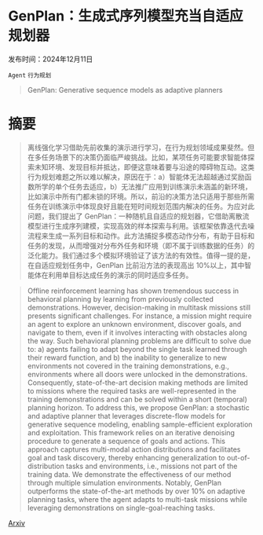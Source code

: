 # GenPlan：生成式序列模型充当自适应规划器

发布时间：2024年12月11日

`Agent` `行为规划`

> GenPlan: Generative sequence models as adaptive planners

# 摘要

> 离线强化学习借助先前收集的演示进行学习，在行为规划领域成果斐然。但在多任务场景下的决策仍面临严峻挑战。比如，某项任务可能要求智能体探索未知环境、发现目标并抵达，即便这意味着要与沿途的障碍物互动。这类行为规划难题之所以难以解决，原因在于：a）智能体无法超越通过奖励函数所学的单个任务去适应，b）无法推广应用到训练演示未涵盖的新环境，比如演示中所有门都未锁的环境。所以，前沿的决策方法只适用于那些所需任务在训练演示中体现良好且能在短时间规划范围内解决的任务。为应对此问题，我们提出了 GenPlan：一种随机且自适应的规划器，它借助离散流模型进行生成序列建模，实现高效的样本探索与利用。该框架依靠迭代去噪流程来生成一系列目标和动作。此方法捕捉多模态动作分布，有助于目标和任务的发现，从而增强对分布外任务和环境（即不属于训练数据的任务）的泛化能力。我们通过多个模拟环境验证了该方法的有效性。值得一提的是，在自适应规划任务中，GenPlan 比前沿方法的表现高出 10%以上，其中智能体在利用单目标达成任务的演示的同时适应多任务。

> Offline reinforcement learning has shown tremendous success in behavioral planning by learning from previously collected demonstrations. However, decision-making in multitask missions still presents significant challenges. For instance, a mission might require an agent to explore an unknown environment, discover goals, and navigate to them, even if it involves interacting with obstacles along the way. Such behavioral planning problems are difficult to solve due to: a) agents failing to adapt beyond the single task learned through their reward function, and b) the inability to generalize to new environments not covered in the training demonstrations, e.g., environments where all doors were unlocked in the demonstrations. Consequently, state-of-the-art decision making methods are limited to missions where the required tasks are well-represented in the training demonstrations and can be solved within a short (temporal) planning horizon. To address this, we propose GenPlan: a stochastic and adaptive planner that leverages discrete-flow models for generative sequence modeling, enabling sample-efficient exploration and exploitation. This framework relies on an iterative denoising procedure to generate a sequence of goals and actions. This approach captures multi-modal action distributions and facilitates goal and task discovery, thereby enhancing generalization to out-of-distribution tasks and environments, i.e., missions not part of the training data. We demonstrate the effectiveness of our method through multiple simulation environments. Notably, GenPlan outperforms the state-of-the-art methods by over 10% on adaptive planning tasks, where the agent adapts to multi-task missions while leveraging demonstrations on single-goal-reaching tasks.

[Arxiv](https://arxiv.org/abs/2412.08565)